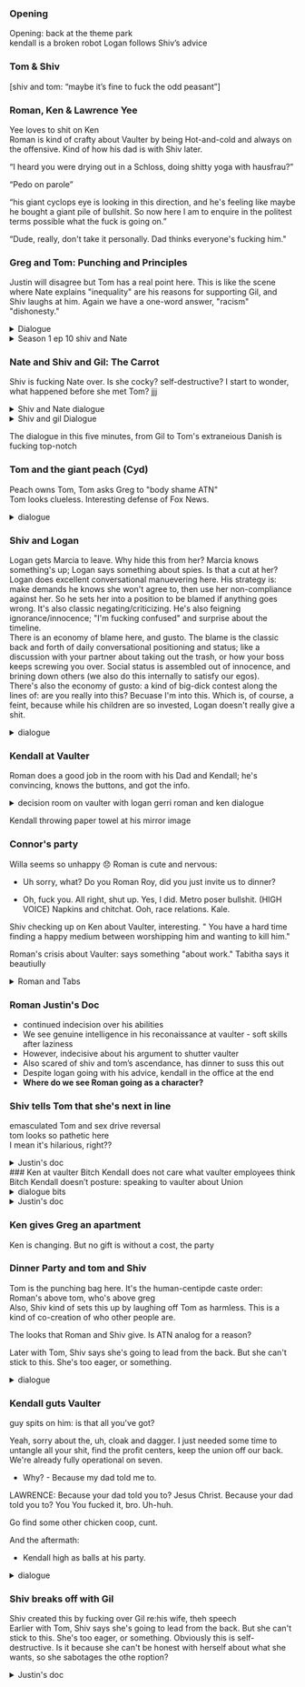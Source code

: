 ### Opening
Opening: back at the theme park  
kendall is a broken robot
Logan follows Shiv’s advice

### Tom & Shiv
[shiv and tom: “maybe it’s fine to fuck the odd peasant”]


### Roman, Ken & Lawrence Yee
Yee loves to shit on Ken  
Roman is kind of crafty about Vaulter by being Hot-and-cold and always on the offensive. Kind of how his dad is with Shiv later.  

“I heard you were drying out in a Schloss, doing shitty yoga with hausfrau?”  

“Pedo on parole”

 “his giant cyclops eye is looking in this direction, and he's feeling like maybe he bought a giant pile of bullshit. So now here I am to enquire in the politest terms possible what the fuck is going on.”

“Dude, really, don't take it personally.  Dad thinks everyone's fucking him."

### Greg and Tom: Punching and Principles
Justin will disagree but Tom has a real point here. This is like the scene where Nate explains "inequality" are his reasons for supporting Gil, and Shiv laughs at him. Again we have a one-word answer, "racism" "dishonesty." 
<details>
  <summary>Dialogue</summary>

**T:**  It's Logan's G-spot.  I can finger-bang him all night long.  I'm a direct direct report.  What? 

**G:**  Sure, just ATN? It's It's like - kind of against my principles.  

**T:**  Your principles? Greg, don't be an asshole. You don't have principles.

**G:**  Dude, ATN is a very toxic element in the culture.

**T:**  Oh, seriously? Okay, name me one principle that you have.

**G:**  I don't know, like, I'm against racism.

**T:**  Bullshit.  I'm against racism.  Everybody's against racism.  What else?

**G:**  Like, don't lie.  

**T:**  Fuck off.  

**G:**  Like, if you're the news, you--

**T:**  Fuck off!   That's your principle?   

**G:** Yeah, dude.  

**T:**  Greg, this is not fucking Charles Dickens world, okay? You don't go around talking about principles.  We're all trying to do the right thing, of course we are.  But come on, man! Man the fuck up!  

**G:** (MUTTERING) Okay, I am manned, man.

</details>

<details>
  <summary> Season 1 ep 10 shiv and Nate </summary>
  What was that text message you sent before? Some kind of anti-proposal? "I won't do it if you won't"?
  
  Look, I just spoke to Gil, and it sounds like, well, he thought he was being very subtle and all, but something has happened, and I wondered what the fuck that was.

Happened with what? 

In terms of burying whatever it is we know and not being afraid of ATN anymore.

Oh.  Well, that's an interesting perspective.

I brought you in.

What did I do? I'm gonna make him win.

He's gonna win anyway.

I might not agree.

Well, yeah, look, I don't want to play the bleeding heart here, but there is a reason I work with him, and it's because of inequality, and--

Oh! Inequality! Well, if you can't handle it, then fuck off.

Who are you? 

I'm Shiv fucking Roy.  And I'm gonna have two very grateful people the next president and my father.

</details>

### Nate and Shiv and Gil: The Carrot
Shiv is fucking Nate over. Is she cocky? self-destructive? I start to wonder, what happened before she met Tom?
jjj
<details>

<summary> Shiv and Nate dialogue </summary>
So did he actually even see my draft? Uh no.
In the end, I just thought the draft Kelly and I did had more, uh, goodness.
As in ? As in it had the quality of being good rather than the attributes of being shitty.
NATE: Um, just also re Kelly, little sidebar.
Can you not tell people about us? Oh, but there is no us.
Right.
but there was an us, and the problem is, my wife doesn't know about it.
Oh, but my husband absolutely does know about it, so I guess that's, what, it's your problem? We had the affair.
We didn't have the conversation about telling people we had the affair.
I'm sorry, Nate, did you want a conference call to discuss how to tell your wife we fucked? - (APPLAUSE) - 
</details>

<details>
 <summary> Shiv and gil Dialogue </summary>
 Great.
They're eating out of my ass crack.
Offered me use of the fucking jet on the weekend.
Uh, yeah, I mean, the legals are wonky and the optics are shitty, but (CHUCKLES) go ahead.
Look.
You don't look a gift Boeing in the teeth.
Right? Right? - No.
- I'll be so much fresher.
Excuse us for a second.
I just wanna Ma'am, listen.
Long road to travel and all of that, but the compass points to Pennsylvania Avenue.
I have to start thinking about appointments.
I'm thinking about Chief of Staff.
Uh Oh, wow.
- Yeah.
- (CHUCKLES) I mean, can you imagine the look of fear in their eyes when they see you coming at them? Those corpulent old white fucks.
- (CHUCKLES) - Huh? How's that for a carrot? Hm?

</details>


The dialogue in this five minutes, from Gil to Tom's extraneious Danish is fucking top-notch

### Tom and the giant peach (Cyd)
Peach owns Tom, Tom asks Greg to "body shame ATN"  
Tom looks clueless. Interesting defense of Fox News. 

<details> <summary> dialogue </summary>

So that's where we shape the debate.

Ooh, cool shit.  And I love the way the debate keeps on getting shaped like a burning cross.  (LAUGHS) 

You don't share our news values.  

Oh, I'm kidding.  I'm kidding.  I get it.  I'm from the Midwest.  You know, my mom's friend, Deb, weighs, like, 300 pounds, and she's pissed as fuck about practically everything, so, you know, trust me, I'm down.
I get it.  Besides, what Logan wants, Logan gets, right? 

Logan doesn't set our news agenda.  

Oh.  (LAUGHS) No, of course he doesn't.  I know, it's so weird, huh? He happens to own a news company and they say exactly what he thinks. 

If Logan had to tell me or any of my news editors what to run or what the angle was, we would be fucked.  That is not how it works.  This isn't mind control.  We hire people who want to work here.  and we serve a demographic of highly, highly intelligent viewers, who are really tired of being patronized elsewhere by latte-sipping douchebags with hundred-dollar haircuts.  You've got the cool job title, you've got freedom of movement.  Why don't you take a look somewhere more comfy? Entertainment?

    
    <br>


 Like, find the excess, okay? Find the extraneous Danish, the surfeit of stationary, the the lazy cleaner, the mail guy who walks slow.
Okay? Snuffle out waste, pig man.
Okay, I'll do the penthouse, you do the basement.

</details>


### Shiv and Logan
Logan gets Marcia to leave. Why hide this from her? Marcia knows something's up; Logan says something about spies. Is that a cut at her?  
Logan does excellent conversational manuevering here. His strategy is: make demands he knows she won't agree to, then use her non-compliance against her. So he sets her into a position to be blamed if anything goes wrong. It's also classic negating/criticizing. He's also feigning ignorance/innocence; "I'm fucking confused" and surprise about the timeline.  
There is an economy of blame here, and gusto. The blame is the classic back and forth of daily conversational positioning and status; like a discussion with your partner about taking out the trash, or how your boss keeps screwing you over.  Social status is assembled out of innocence, and brining down others (we also do this internally to satisfy our egos).  
There's also the economy of gusto: a kind of big-dick contest along the lines of: are you really into this? Becuase I'm into this. Which is, of course, a feint, because while his children are so invested, Logan doesn't really give a shit.   

<details> <summary> dialogue </summary>
(To Marcia): Can you check if Richard's turned off that fuckin' Alexa? Not just off, unplugged.  I've got enough spies after me without Bezos in here too.  Okay?   
Right.  
(FOOTSTEPS MOVING AWAY) LOGAN: So here's how I see it.  
Come in.  
Six months with Gerri, six months with Karl.  
Hong Kong for, say, another 12.  
Uh, Berlin, or London.  
Management training program for six.  
Come back, spend 12 months alongside me.  
And when you're ready, I'll step aside.  
Wow, Dad, that's a lot of months.  
It's an appropriate amount of months.  
Also, management training program? Roman's COO.  
You have a toddler with a hard-on for chief operating officer, and I'm going through a management training program? You're a young woman with no experience.  
A woman.  
That's a minus.  
Well, of course it's a fucking minus! I didn't make the world!  
SHIV: You make a small part of it.  
If that doesn't work for you, what does? 
That's a fucking That's a three-year timeline.   
Okay.  So why don't you come in tomorrow and spend the day with me? 
Oh, Jesus Christ, Dad.  
What?  
I need time, I I haven't even told Tom yet.  
- Tell him.  
- And there's Gil.  I have a job, I can't just come running to you.  
What is it, Siobhan, too slow or too fast? Because I'm fucking confused.  
Dad, I want this.  It's just about the process.  
Okay.  
SHIV: Okay? So you wanna get into it?  
Not now.  I'm busy.  Proxy statement.  You didn't give me any warning.  
- All right.  
- I mean, you know, tomorrow night could work? -
- Tomorrow? Uh (BLOWS RASPBERRY) Yeah, let me take a look.  
Oh, is that no good for you? 
I'm around.  - I'm excited.  
Mm-hmm.  Me too.   
I'll get back to you tomorrow - on the names for the board.  
- Mm-hmm.  
- Love you.  
- I love you.  
Goodnight.  
All right.  

</details>



### Kendall at Vaulter
Roman does a good job in the room with his Dad and Kendall; he's convincing, knows the buttons, and got the info. 
<details>
 <summary> decision room on vaulter with logan gerri roman and ken dialogue </summary>
KEN: Uh, ethos and culture are leading edge.
And, um, in my view, it's fixable.
It's funny how these fuck-ups always make the bottom line look fatter.
All they need is adults in the room.
Accounting team, analytics team, and, uh, investment.
We burn 50 million for a few years, we make it the best thing in the world.
Oh, is that all? Well, you always say "Gotta burn to turn."

LOGAN: Romulus, what's your read? 

You know, it's interesting, Dad, because I hear everything that he's saying, and it actually It almost sounds like a good pitch.  But I call bullshit.  I spent some time down there, and I'm just not seeing it.  Now, I don't know exactly what they're doing, but they're fakes.  Fucking beehives, almond milk, and "Take another week on that report, Matilda." It smells wrong, and they're hiding shit.  Speaking of hiding shit, I took a couple of their staffers out, I got them shitfaced, and apparently, they're looking to unionize, and fucking soon.

Logan: Oh, yeah? 

ROMAN: Pay transparency, bargaining rights.
Just nasty, tangly shit.  And it's not a body pit, whatever the fuck a body pit is.  It's a fucking muesli pit, and doesn't fit with our core, you know values.  So now I'm thinking we just shutter the fucker.

Close it? That's chunky.

Come I mean He doesn't know what he's talking about.  That's just insane.
Gerri: The write-down on that would be what? It's a bitter pill.

Come on, I mean, i i in the middle of a proxy fight when we've got Stewy and Sandy taking out full-page ads in the Journal attacking us for pissing capital up the wall? It It I mean, it makes us look weak.

No, it makes us look ruthless.  
And actually, I do know what I'm fucking talking about.
Dad, what the fuck are we doing? Show me the bloat anywhere else in this company.
Where is it? You show me.
Show me the waste that we're letting these fuckers get away with.
Fine, so we restructure them and we grow them ROMAN: I think if we don't shutter it, then we gut it.
We carve that shit like a pumpkin.
</details>

Kendall throwing paper towel at his mirror image  

### Connor's party
Willa seems so unhappy  😞
Roman is cute and nervous: 

- Uh sorry, what? Do you Roman Roy, did you just invite us to dinner? 

- Oh, fuck you.  All right, shut up.  Yes, I did.  Metro poser bullshit.  (HIGH VOICE) Napkins and chitchat.  Ooh, race relations.  Kale.


Shiv checking up on Ken about Vaulter, interesting.  " You have a hard time finding a happy medium between worshipping him and wanting to kill him."

Roman's crisis about Vaulter: says something "about work." Tabitha says it beautiully
<details> <summary> Roman and Tabs </summary>
R: The Vaulter thing.  
TABITHA: Mm.  
Gutting it.  
R: What if it's the wrong thing? I thought your dad agreed with you? Uh, yeah, he did.  And now they're doing it.  They're actually doing the thing that I said.  
TABITHA: Fuck.  Think maybe you just did your job.  Shall we get some more champagne?   
R: I mean It could be right.  It might not be, but it could be.  
R: Maybe I'm smart.  
T: Sure.  Maybe.  You did a thing.  Mazel tov.  

</details>

### Roman Justin's Doc
- continued indecision over his abilities
- We see genuine intelligence in his reconaissance at vaulter - soft skills after laziness
- However, indecisive about his argument to shutter vaulter
- Also scared of shiv and tom’s ascendance, has dinner to suss this out
- Despite logan going with his advice, kendall in the office at the end
- **Where do we see Roman going as a character?**

### Shiv tells Tom that she's next in line
emasculated Tom and sex drive reversal   
tom looks so pathetic here  
I mean it's hilarious, right??  

<details> <summary> Justin's doc </summary>

Shiv and Tom Relationship

Shiv finally reveals truth about the position to Tom

Macfadden does a great job acting someone clearly dismayed who is hiding it

Enjoy the two conversations and how the libido changes

Why Tom wants to have sex in the morning but not evening is obvious, but why does shiv change in the reverse?  What does this tell us about her character?

Tom takes over at fox news and basically just wants to cut costs in the short term to make a name for himself

Fox news lady cyd peach, latte liberals

Go to dinner with Roman/Shiv and Tom snaps at Shiv as they continue to treat him like a peasant/2nd class/garbage “look like a divorce attorney from the twin cities”

**Clearly there is tension on Tom’s side that is bubbling up.  Where do we see this relationship going?**
</details>
### Ken at vaulter
Bitch Kendall does not care what vaulter employees think  
Bitch Kendall  doesn’t posture: speaking to vaulter about Union

<details>
<summary> dialogue bits </summary>

YEE: I hear your brother's running for president.  Maybe we should get him here.  He seems like the the serious one.

</details>

<details> <summary> Justin's doc </summary>

Investigate vaulter, then strip it for parts despite Kendall’s reluctance

Was genuinely surprised by Ken’s deception, thought he might be playing his dad (though really I shouldn’t have been)

It was great, continues to be dead eyed, subservient, addicted, but badass like when he gets spit on, enjoyed his comeuppance calling lawrence a cunt (Go find another chicken coop, cunt), him saying “I can take it”

Genuinely enjoyed watching a bunch of people get fired

Logan both enjoys making Ken gut Vaulter and is proud of the work that he does, rewards him despite it being Roman’s idea

Like how kendall looks out window, reacts - frozen, happy

</details> 

### Ken gives Greg an apartment
Ken is changing. But no gift is without a cost, the party

### Dinner Party and tom and Shiv
Tom is the punching bag here. It's the human-centipde caste order: Roman's above tom, who's above greg  
Also, Shiv kind of sets this up by laughing off Tom as harmless. This is a kind of co-creation of who other people are.  

The looks that Roman and Shiv give. Is ATN analog for a reason?  

Later with Tom, Shiv says she's going to lead from the back. But she can't stick to this. She's too eager, or something. 

<details> <summary> dialogue </summary>
OUTSIDE:  
Shiv, should I be worried about Tom? (SHIV LAUGHING) Tom? No, you don't need to be worried about Tom.
Okay.
All right.

INSIDE:  
How's news, Tom? Challenging.
Tough row to hoe, but, you know think I see a way out.
- It's good, yeah.
- ROMAN: Yeah? A way out.
Good for you, man.
So what is it, this way out? Oh, it's early days, and I Yeah.
I haven't even discussed it with Logan yet, but Oh, so it's a secret? That's fucking exciting.
When are you gonna tell him, at the sleepover? Well, um, no.
We're-looking in Well, I'm looking into digitizing ATN.
Like, a total overhaul of the of the legacy analog infrastructure.
Yeah.
Making a lot of productivity gains as well, so I think your dad will be pretty pleased.
Fuckin' A.
Look at the corn-feeder.
Going all synergies and shit.
- Yeah.
- ROMAN: Nice.
Worth a shot.
Thanks, man.
Where do you buy your suits, by the way, Tom? Like, maybe that's why I'm just not moving as fast as you.
I just don't have that, like, boxy, corporate look.
Right? I mean, I'm sorry, but, like, what the fuck? You look like a Transformer.
Like, wh what's wrong with your body, man? Rome, come on.
There's nothing wrong with his body, it's just fuckin' suits.
What? Come on, we we've laughed about it before.
- ROMAN: You have? - Yeah.
He's thrifty, and he has the worst taste in suits.
Totally has terrible Ta You look like a divorce attorney from the Twin Cities.
It's partly the walk.
It's like a real - ROMAN: Robot? - No, agricultural walk.
(ROMAN AND TABITHA LAUGH) Agricultural walk! You know, I tried to get, uh, one of his suits tailored - by the guy that Dad uses.
- ROMAN: Mm-hmm.
- But he just looked so, like - Hey, Shiv? Fuck off.

<br>

So, I'm probably just gonna sleep in the guest room so I don't keep you awake.

SHIV: Uh, are you kidding me? 

TOM: What? We'll both sleep better.

SHIV: Tom.
Come on.
We've just We've gotten tangled up, okay? Honey, you're the only one I can talk to about this stuff.
I need you.

- Now, I have a choice - TOM: Mm-hmm.
to make.
It's either Gil, or it's Dad.
And it's a bit of a headfuck.

</details>




### Kendall guts Vaulter

guy spits on him: is that all you've got?  

 Yeah, sorry about the, uh, cloak and dagger.  I just needed some time to untangle all your shit, find the profit centers, keep the union off our back.  We're already fully operational on seven.
- Why? - Because my dad told me to.

LAWRENCE: Because your dad told you to? Jesus Christ.  Because your dad told you to? You You fucked it, bro.  Uh-huh.

Go find some other chicken coop, cunt.

And the aftermath: 
- Kendall high as balls at his party. 
<details>  <summary> dialogue </summary>

No, dude, exactly.
Listen, Ken, I was, uh, super wiped and I My legs are just killing me.
And my lower back.
So do you think you could maybe bring the party up to yours? - Up to mine? - Up to your place.
Yeah, I don't think so, Greg.
You know, I'm just, like I'm looking for pussy like a fuckin' techno Gatsby.
Hell yeah! That's Hell yeah, man.
Um There's also some of your acquaintances are maybe humping in my bedroom? If you c Or Can talk to them
I need to test the hamstrings But no paps.
I don't need another shot of me looking like a used dick.

</details>



### Shiv breaks off with Gil
Shiv created this by fucking over Gil re:his wife, theh speech  
Earlier with Tom, Shiv says she's going to lead from the back. But she can't stick to this. She's too eager, or something. 
Obviously this is self-destructive. Is it because she can't be honest with herself about what she wants, so she sabotages the othe roption?

<details> <summary> Justin's doc </summary>
Tom’s advice seems legitimately smart - keep one foot in both places because logan could easily fuck you over (of course, it’s also the one piece of advice that most benefits him).  Also, chief of staff is arguably a more powerful job.
**However, she doesn’t go with it, and needlessly venomously snaps at gil over the hand washing comment Why did she do this, needlessly sabotage her relationship with gil?**
**Was this her plan, or a genuine fuckup?  And if it was planned, why did she do it?  Specifically to just reject tom’s advice?  Out of anger at nate, who she is needleslly fucking over with the cheating?  Makes no sense.  Thrill of fighting against father no longer there?**

**What do we think the consequences of her decision to fuck over / burn a bridge with bernie sanders will be?

For her? For bernie sanders?  For nate?  For way star royco?**

Shiv advises her Dad, wins out 

They talk at his penthouse, tells marcia to go away

100% sure with his 3.5 year plan that he is fucking with her
</summary>
### Kendall's aftermath

- Logan makes Kendall his #1, Roman hates it
- Kendall steals batteries and throws them away 

from the after-show commentary: 
- It's interesting to me that he's been through a tragedy, he's in this submissive relationship with his dad, but maybe there's some freedoms you get with being submissive, too.  And that you can do some tough stuff if you feel like you're not responsible anymore.

Is his new freedom a new resilience, or the lull of irresponsibility?

**How do you think Ken’s addiction will continue to play out?**

**Lawrence: - Is fucking him over a problem?  Will he align with Stewy and Sandy now?** 

**Why does Kendall steal the batteries?  What does this reveal about his character?  Something about relationship with Logan?  A reaction to not having power / control?** 

